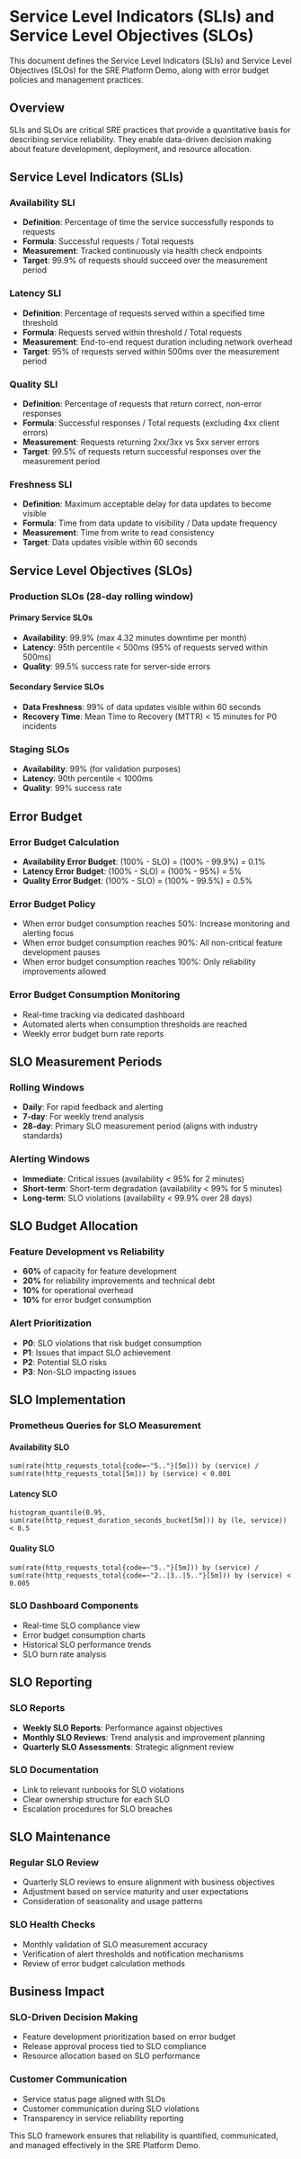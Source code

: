 # Service Level Indicators (SLIs) and Service Level Objectives (SLOs)

This document defines the Service Level Indicators (SLIs) and Service Level Objectives (SLOs) for the SRE Platform Demo, along with error budget policies and management practices.

## Overview

SLIs and SLOs are critical SRE practices that provide a quantitative basis for describing service reliability. They enable data-driven decision making about feature development, deployment, and resource allocation.

## Service Level Indicators (SLIs)

### Availability SLI
- **Definition**: Percentage of time the service successfully responds to requests
- **Formula**: Successful requests / Total requests
- **Measurement**: Tracked continuously via health check endpoints
- **Target**: 99.9% of requests should succeed over the measurement period

### Latency SLI
- **Definition**: Percentage of requests served within a specified time threshold
- **Formula**: Requests served within threshold / Total requests
- **Measurement**: End-to-end request duration including network overhead
- **Target**: 95% of requests served within 500ms over the measurement period

### Quality SLI
- **Definition**: Percentage of requests that return correct, non-error responses
- **Formula**: Successful responses / Total requests (excluding 4xx client errors)
- **Measurement**: Requests returning 2xx/3xx vs 5xx server errors
- **Target**: 99.5% of requests return successful responses over the measurement period

### Freshness SLI
- **Definition**: Maximum acceptable delay for data updates to become visible
- **Formula**: Time from data update to visibility / Data update frequency
- **Measurement**: Time from write to read consistency
- **Target**: Data updates visible within 60 seconds

## Service Level Objectives (SLOs)

### Production SLOs (28-day rolling window)

#### Primary Service SLOs
- **Availability**: 99.9% (max 4.32 minutes downtime per month)
- **Latency**: 95th percentile < 500ms (95% of requests served within 500ms)
- **Quality**: 99.5% success rate for server-side errors

#### Secondary Service SLOs
- **Data Freshness**: 99% of data updates visible within 60 seconds
- **Recovery Time**: Mean Time to Recovery (MTTR) < 15 minutes for P0 incidents

### Staging SLOs
- **Availability**: 99% (for validation purposes)
- **Latency**: 90th percentile < 1000ms
- **Quality**: 99% success rate

## Error Budget

### Error Budget Calculation
- **Availability Error Budget**: (100% - SLO) = (100% - 99.9%) = 0.1%
- **Latency Error Budget**: (100% - SLO) = (100% - 95%) = 5%
- **Quality Error Budget**: (100% - SLO) = (100% - 99.5%) = 0.5%

### Error Budget Policy
- When error budget consumption reaches 50%: Increase monitoring and alerting focus
- When error budget consumption reaches 90%: All non-critical feature development pauses
- When error budget consumption reaches 100%: Only reliability improvements allowed

### Error Budget Consumption Monitoring
- Real-time tracking via dedicated dashboard
- Automated alerts when consumption thresholds are reached
- Weekly error budget burn rate reports

## SLO Measurement Periods

### Rolling Windows
- **Daily**: For rapid feedback and alerting
- **7-day**: For weekly trend analysis
- **28-day**: Primary SLO measurement period (aligns with industry standards)

### Alerting Windows
- **Immediate**: Critical issues (availability < 95% for 2 minutes)
- **Short-term**: Short-term degradation (availability < 99% for 5 minutes)
- **Long-term**: SLO violations (availability < 99.9% over 28 days)

## SLO Budget Allocation

### Feature Development vs Reliability
- **60%** of capacity for feature development
- **20%** for reliability improvements and technical debt
- **10%** for operational overhead
- **10%** for error budget consumption

### Alert Prioritization
- **P0**: SLO violations that risk budget consumption
- **P1**: Issues that impact SLO achievement
- **P2**: Potential SLO risks
- **P3**: Non-SLO impacting issues

## SLO Implementation

### Prometheus Queries for SLO Measurement

#### Availability SLO
```promql
sum(rate(http_requests_total{code=~"5.."}[5m])) by (service) / 
sum(rate(http_requests_total[5m])) by (service) < 0.001
```

#### Latency SLO
```promql
histogram_quantile(0.95, sum(rate(http_request_duration_seconds_bucket[5m])) by (le, service)) < 0.5
```

#### Quality SLO
```promql
sum(rate(http_requests_total{code=~"5.."}[5m])) by (service) / 
sum(rate(http_requests_total{code=~"2..|3..|5.."}[5m])) by (service) < 0.005
```

### SLO Dashboard Components
- Real-time SLO compliance view
- Error budget consumption charts
- Historical SLO performance trends
- SLO burn rate analysis

## SLO Reporting

### SLO Reports
- **Weekly SLO Reports**: Performance against objectives
- **Monthly SLO Reviews**: Trend analysis and improvement planning
- **Quarterly SLO Assessments**: Strategic alignment review

### SLO Documentation
- Link to relevant runbooks for SLO violations
- Clear ownership structure for each SLO
- Escalation procedures for SLO breaches

## SLO Maintenance

### Regular SLO Review
- Quarterly SLO reviews to ensure alignment with business objectives
- Adjustment based on service maturity and user expectations
- Consideration of seasonality and usage patterns

### SLO Health Checks
- Monthly validation of SLO measurement accuracy
- Verification of alert thresholds and notification mechanisms
- Review of error budget calculation methods

## Business Impact

### SLO-Driven Decision Making
- Feature development prioritization based on error budget
- Release approval process tied to SLO compliance
- Resource allocation based on SLO performance

### Customer Communication
- Service status page aligned with SLOs
- Customer communication during SLO violations
- Transparency in service reliability reporting

This SLO framework ensures that reliability is quantified, communicated, and managed effectively in the SRE Platform Demo.
